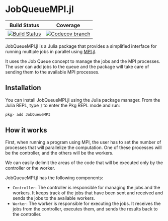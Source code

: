 # JobQueueMPI.jl

[build-img]: https://github.com/psrenergy/JobQueueMPI.jl/actions/workflows/test.yml/badge.svg?branch=master
[build-url]: https://github.com/psrenergy/JobQueueMPI.jl/actions?query=workflow%3ACI

[codecov-img]: https://codecov.io/gh/psrenergy/JobQueueMPI.jl/coverage.svg?branch=master
[codecov-url]: https://codecov.io/gh/psrenergy/JobQueueMPI.jl?branch=master

| **Build Status** | **Coverage** | 
|:-----------------:|:-----------------:|
| [![Build Status][build-img]][build-url] | [![Codecov branch][codecov-img]][codecov-url] |[![](https://img.shields.io/badge/docs-latest-blue.svg)](https://psrenergy.github.io/PSRClassesInterface.jl/dev/)


JobQueueMPI.jl is a Julia package that provides a simplified interface for running multiple jobs in parallel using [MPI.jl](https://github.com/JuliaParallel/MPI.jl).

It uses the Job Queue concept to manage the jobs and the MPI processes. The user can add jobs to the queue and the package will take care of sending them to the available MPI processes.

## Installation

You can install JobQueueMPI.jl using the Julia package manager. From the Julia REPL, type `]` to enter the Pkg REPL mode and run:

```julia
pkg> add JobQueueMPI
```

## How it works

First, when running a program using MPI, the user has to set the number of processes that will parallelize the computation. One of these processes will be the controller, and the others will be the workers.

We can easily delimit the areas of the code that will be executed only by the controller or the worker.

JobQueueMPI.jl has the following components:

- `Controller`: The controller is responsible for managing the jobs and the workers. It keeps track of the jobs that have been sent and received and sends the jobs to the available workers.
- `Worker`: The worker is responsible for executing the jobs. It receives the jobs from the controller, executes them, and sends the results back to the controller.
